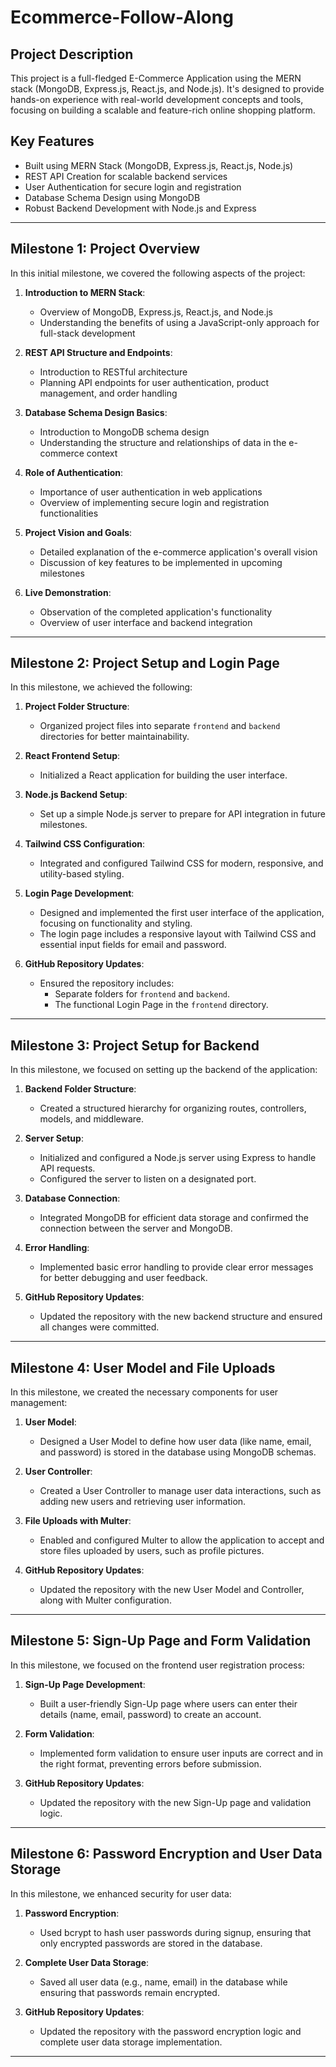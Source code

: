 # Ecommerce-Follow-Along

## Project Description

This project is a full-fledged E-Commerce Application using the MERN stack (MongoDB, Express.js, React.js, and Node.js). It's designed to provide hands-on experience with real-world development concepts and tools, focusing on building a scalable and feature-rich online shopping platform.

## Key Features

- Built using MERN Stack (MongoDB, Express.js, React.js, Node.js)
- REST API Creation for scalable backend services
- User Authentication for secure login and registration
- Database Schema Design using MongoDB
- Robust Backend Development with Node.js and Express

---

## Milestone 1: Project Overview

In this initial milestone, we covered the following aspects of the project:

1. **Introduction to MERN Stack**: 
   - Overview of MongoDB, Express.js, React.js, and Node.js
   - Understanding the benefits of using a JavaScript-only approach for full-stack development

2. **REST API Structure and Endpoints**:
   - Introduction to RESTful architecture
   - Planning API endpoints for user authentication, product management, and order handling

3. **Database Schema Design Basics**:
   - Introduction to MongoDB schema design
   - Understanding the structure and relationships of data in the e-commerce context

4. **Role of Authentication**:
   - Importance of user authentication in web applications
   - Overview of implementing secure login and registration functionalities

5. **Project Vision and Goals**:
   - Detailed explanation of the e-commerce application's overall vision
   - Discussion of key features to be implemented in upcoming milestones

6. **Live Demonstration**:
   - Observation of the completed application's functionality
   - Overview of user interface and backend integration

---

## Milestone 2: Project Setup and Login Page

In this milestone, we achieved the following:

1. **Project Folder Structure**:
   - Organized project files into separate `frontend` and `backend` directories for better maintainability.

2. **React Frontend Setup**:
   - Initialized a React application for building the user interface.

3. **Node.js Backend Setup**:
   - Set up a simple Node.js server to prepare for API integration in future milestones.

4. **Tailwind CSS Configuration**:
   - Integrated and configured Tailwind CSS for modern, responsive, and utility-based styling.

5. **Login Page Development**:
   - Designed and implemented the first user interface of the application, focusing on functionality and styling.
   - The login page includes a responsive layout with Tailwind CSS and essential input fields for email and password.

6. **GitHub Repository Updates**:
   - Ensured the repository includes:
     - Separate folders for `frontend` and `backend`.
     - The functional Login Page in the `frontend` directory.

---

## Milestone 3: Project Setup for Backend

In this milestone, we focused on setting up the backend of the application:

1. **Backend Folder Structure**:
   - Created a structured hierarchy for organizing routes, controllers, models, and middleware.

2. **Server Setup**:
   - Initialized and configured a Node.js server using Express to handle API requests.
   - Configured the server to listen on a designated port.

3. **Database Connection**:
   - Integrated MongoDB for efficient data storage and confirmed the connection between the server and MongoDB.

4. **Error Handling**:
   - Implemented basic error handling to provide clear error messages for better debugging and user feedback.

5. **GitHub Repository Updates**:
   - Updated the repository with the new backend structure and ensured all changes were committed.

---

## Milestone 4: User Model and File Uploads

In this milestone, we created the necessary components for user management:

1. **User Model**:
   - Designed a User Model to define how user data (like name, email, and password) is stored in the database using MongoDB schemas.

2. **User Controller**:
   - Created a User Controller to manage user data interactions, such as adding new users and retrieving user information.

3. **File Uploads with Multer**:
   - Enabled and configured Multer to allow the application to accept and store files uploaded by users, such as profile pictures.

4. **GitHub Repository Updates**:
   - Updated the repository with the new User Model and Controller, along with Multer configuration.

---

## Milestone 5: Sign-Up Page and Form Validation

In this milestone, we focused on the frontend user registration process:

1. **Sign-Up Page Development**:
   - Built a user-friendly Sign-Up page where users can enter their details (name, email, password) to create an account.

2. **Form Validation**:
   - Implemented form validation to ensure user inputs are correct and in the right format, preventing errors before submission.

3. **GitHub Repository Updates**:
   - Updated the repository with the new Sign-Up page and validation logic.

---

## Milestone 6: Password Encryption and User Data Storage

In this milestone, we enhanced security for user data:

1. **Password Encryption**:
   - Used bcrypt to hash user passwords during signup, ensuring that only encrypted passwords are stored in the database.

2. **Complete User Data Storage**:
   - Saved all user data (e.g., name, email) in the database while ensuring that passwords remain encrypted.

3. **GitHub Repository Updates**:
   - Updated the repository with the password encryption logic and complete user data storage implementation.

---
